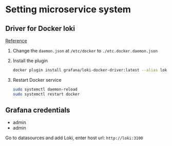 # Setting microservice system

## Driver for Docker loki

[Reference](https://grafana.com/docs/loki/latest/clients/docker-driver/configuration/)

1. Change the `daemon.json` at `/etc/docker` to `./etc.docker.daemon.json`

2. Install the plugin
    ```bash
    docker plugin install grafana/loki-docker-driver:latest --alias loki --grant-all-permissions
    ```
3. Restart Docker service
   ```bash
   sudo systemctl daemon-reload
   sudo systemctl restart docker
   ```


## Grafana credentials
 - admin
 - admin

Go to datasources and add Loki, enter host url: `http://loki:3100`